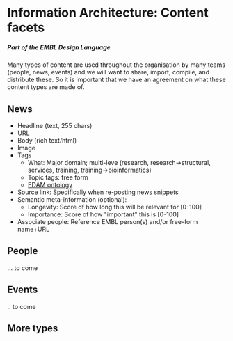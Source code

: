 # Information Architecture: Content facets
##### Part of the EMBL Design Language

Many types of content are used throughout the organisation by many teams (people, news, events) and we will want to share, import, compile, and distribute these. So it is important that we have an agreement on what these content types are made of.

## News

- Headline (text, 255 chars)
- URL
- Body (rich text/html)
- Image
- Tags
  - What: Major domain; multi-leve (research, research->structural, services, training, training->bioinformatics)
  - Topic tags: free form
  - [EDAM ontology](https://www.ebi.ac.uk/ols/ontologies/edam)
- Source link: Specifically when re-posting news snippets
- Semantic meta-information (optional):
  - Longevity: Score of how long this will be relevant for [0-100]
  - Importance: Score of how "important" this is [0-100]
- Associate people: Reference EMBL person(s) and/or free-form name+URL

## People
... to come

## Events
.. to come

## More types
